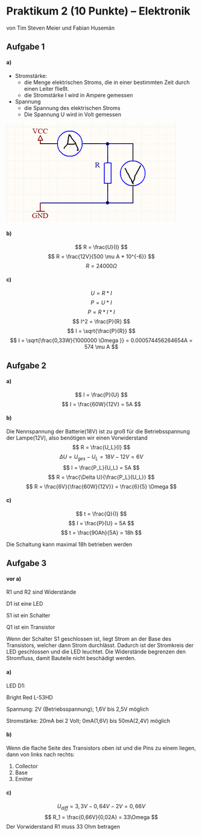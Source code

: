 # Praktikum 2 (10 Punkte) – Elektronik

von Tim Steven Meier und Fabian Husemän

## Aufgabe 1

#### a)  

* Stromstärke:
  * die Menge elektrischen Stroms, die in einer bestimmten Zeit durch einen Leiter fließt.
  * die Stromstärke I wird in Ampere gemessen
* Spannung
  * die Spannung des elektrischen Stroms
  * Die Spannung U wird in Volt gemessen

![1](1a.png)

#### b)

$$
R = \frac{U}{I}
$$
$$
R = \frac{12V}{500 \mu A * 10^{-6}}
$$
$$
R = 24000 \Omega
$$

#### c)

$$
U = R * I
$$
$$
P = U * I
$$
$$
P = R * I * I
$$
$$
I^2 = \frac{P}{R}
$$
$$
I = \sqrt{\frac{P}{R}}
$$
$$
I = \sqrt{\frac{0,33W}{1000000 \Omega }} = 0.000574456264654A = 574 \mu A
$$

## Aufgabe 2

#### a)

$$
I = \frac{P}{U}
$$
$$
I = \frac{60W}{12V} = 5A
$$

#### b)

Die Nennspannung der Batterie(18V) ist zu groß für die Betriebsspannung der Lampe(12V), also benötigen wir einen Vorwiderstand
$$
R = \frac{U_L}{I}
$$
$$
\Delta U = U_{ges} - U_L = 18V-12V=6V
$$
$$
I = \frac{P_L}{U_L} = 5A
$$
$$
R = \frac{\Delta U}{\frac{P_L}{U_L}}
$$
$$
R = \frac{6V}{\frac{60W}{12V}} = \frac{6}{5} \Omega
$$



#### c)

$$
t = \frac{Q}{I}
$$
$$
I = \frac{P}{U} = 5A
$$
$$
t = \frac{90Ah}{5A} = 18h
$$

Die Schaltung kann maximal 18h betrieben werden



## Aufgabe 3

#### vor a)

R1 und R2 sind Widerstände

D1 ist eine LED

S1 ist ein Schalter

Q1 ist ein Transistor

Wenn der Schalter S1 geschlossen ist, liegt Strom an der Base des Transistors, welcher dann Strom durchlässt. Dadurch ist der Stromkreis der LED geschlossen und die LED leuchtet. Die Widerstände begrenzen den Stromfluss, damit Bauteile nicht beschädigt werden.

#### a)

LED D1:

Bright Red L-53HD

Spannung:	2V (Betriebsspannung); 1,6V bis 2,5V möglich

Stromstärke:	20mA bei 2 Volt; 0mA(1,6V) bis 50mA(2,4V) möglich


#### b)

Wenn die flache Seite des Transistors oben ist und die Pins zu einem liegen, dann von links nach rechts:

1. Collector
2. Base
3. Emitter

#### c)

$$
U_{diff} = 3,3V - 0,64V - 2V = 0,66V
$$
$$
R_1 = \frac{0,66V}{0,02A} = 33\Omega
$$
Der Vorwiderstand R1 muss 33 Ohm betragen